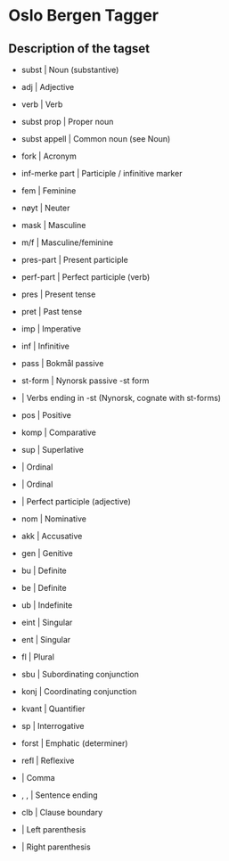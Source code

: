 # Oslo Bergen Tagger


## Description of the tagset
  - subst                   |	Noun (substantive)
  - adj                     | Adjective
  - verb                    | Verb
  - subst <gender> prop     |	Proper noun
  - subst <gender> appell   |	Common noun (see Noun)
  - fork                    |	Acronym
  - inf-merke	part          |	Participle / infinitive marker

  - fem                     |	Feminine
  - nøyt                    | Neuter
  - mask                    | Masculine
  - m/f                     | Masculine/feminine

  - pres-part               |	Present participle
  - perf-part               | Perfect participle (verb)
  - pres                    | Present tense
  - pret                    | Past tense
  - imp                     | Imperative
  - inf                     | Infinitive
  - pass                    | Bokmål passive
  - st-form                 | Nynorsk passive -st form
  - <st-verb>               | Verbs ending in -st (Nynorsk, cognate with st-forms)

  - pos                     | Positive
  - komp                    | Comparative
  - sup                     | Superlative
  - <ordenstal>             | Ordinal
  - <ordenstall>            | Ordinal
  - <perf-part>             | Perfect participle (adjective)

  - nom                     | Nominative
  - akk                     | Accusative
  - gen                     | Genitive

  - bu                      | Definite
  - be                      | Definite
  - ub                      | Indefinite

  - eint                    | Singular
  - ent                     | Singular
  - fl                      | Plural

  - sbu                     | Subordinating conjunction
  - konj                    | Coordinating conjunction

  - kvant                   | Quantifier
  - sp                      | Interrogative
  - forst                   | Emphatic (determiner)
  - refl                    | Reflexive

  - <komma>                 | Comma
  - <spm>, <punkt>, <kolon> | Sentence ending
  - clb                     | Clause boundary
  - <parentes-beg>          | Left parenthesis
  - <parentes-slutt>        | Right parenthesis
